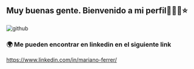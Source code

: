 ## Muy buenas gente. Bienvenido a mi perfil👋👋👋⭐




![github](https://user-images.githubusercontent.com/39442992/176988948-80d45306-35dc-4994-960a-1d2399f79cc8.png)

###  🌍 Me pueden encontrar en linkedin en el siguiente link
https://www.linkedin.com/in/mariano-ferrer/


<!--
**cracka07/cracka07** is a ✨ _special_ ✨ repository because its `README.md` (this file) appears on your GitHub profile.

Here are some ideas to get you started:

- 🔭 I’m currently working on ...
- 🌱 I’m currently learning ...
- 👯 I’m looking to collaborate on ...
- 🤔 I’m looking for help with ...
- 💬 Ask me about ...
- 📫 How to reach me: ...
- 😄 Pronouns: ...
- ⚡ Fun fact: ...
-->
